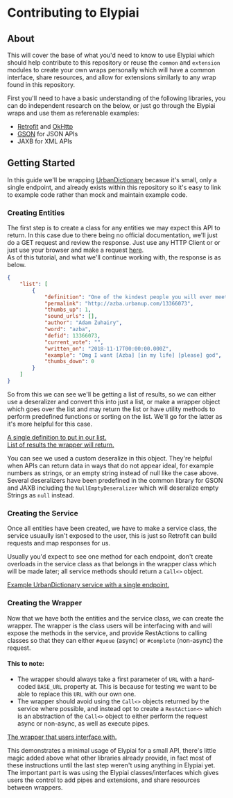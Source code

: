 # Contributing to Elypiai
## About
This will cover the base of what you'd need to know to use Elypiai which should help
contribute to this repository or reuse the `common` and `extension` modules to create your own
wraps personally which will have a common interface, share resources, and allow for extensions similarly
to any wrap found in this repository.

First you'll need to have a basic understanding of the following libraries, you can do
independent research on the below, or just go through the Elypiai wraps and use them as
referenable examples:

* [Retrofit][retrofit] and [OkHttp][okhttp]
* [GSON][gson] for JSON APIs
* JAXB for XML APIs

## Getting Started
In this guide we'll be wrapping [UrbanDictionary][ud] becasue it's small, only a single endpoint, and already
exists within this repository so it's easy to link to example code rather than mock and maintain example code.

### Creating Entities
The first step is to create a class for any entities we may expect this API to return.
In this case due to there being no official documentation, we'll just do a GET request and review
the response. Just use any HTTP Client or or just use your browser and make a request [here][ud-get].  
As of this tutorial, and what we'll continue working with, the response is as below.

```json
{
    "list": [
        {
            "definition": "One of the kindest people you will ever meet. Usually a girl [Azba] is a cute, smart, independent and non aggressive girl who will steal your heart with her amazing personality and her charming smile. She will be on of your best friends guaranteed no matter what. She is a good [fortnite player] and [a goofy], hot masterpiece and you would be lucky to have her in your life. Overall Azba is one of the most caring people ever existing. You would definitely want an Azba in your life.",
            "permalink": "http://azba.urbanup.com/13366073",
            "thumbs_up": 1,
            "sound_urls": [],
            "author": "Adam Zuhairy",
            "word": "azba",
            "defid": 13366073,
            "current_vote": "",
            "written_on": "2018-11-17T00:00:00.000Z",
            "example": "Omg I want [Azba] [in my life] [please] god",
            "thumbs_down": 0
        }
    ]
}
```

So from this we can see we'll be getting a list of results, so we can either use a deseralizer and convert this into
just a list, or make a wrapper object which goes over the list and may return the list or have utility methods to
perform predefined functions or sorting on the list. We'll go for the latter as it's more helpful for this case.

[A single definition to put in our list.][define-result]  
[List of results the wrapper will return.][define-result-set]

You can see we used a custom deseralize in this object. They're helpful when APIs can return data in ways
that do not appear ideal, for example numbers as strings, or an empty string instead of null like the case above.  
Several deseralizers have been predefined in the common library for GSON and JAXB including the `NullEmptyDeseralizer`
which will deseralize empty Strings as `null` instead.

### Creating the Service
Once all entities have been created, we have to make a service class, the service usuaully isn't exposed
to the user, this is just so Retrofit can build requests and map responses for us.

Usually you'd expect to see one method for each endpoint, don't create overloads in the service class as that belongs
in the wrapper class which will be made later; all service methods should return a `Call<>` object.

[Example UrbanDictionary service with a single endpoint.][ud-service]

### Creating the Wrapper
Now that we have both the entities and the service class, we can create the wrapper. The wrapper is the class
users will be interfacing with and will expose the methods in the service, and provide RestActions to calling
classes so that they can either `#queue` (async) or `#complete` (non-async) the request.

#### This to note:
* The wrapper should always take a first parameter of `URL` with a hard-coded `BASE_URL` property at. This is
because for testing we want to be able to replace this `URL` with our own one.
* The wrapper should avoid using the `Call<>` objects returned by the service where possible, and instead opt
to create a `RestAction<>` which is an abstraction of the `Call<>` object to either perform the request async or
non-async, as well as execute pipes.

[The wrapper that users interface with.][ud-wrapper]

This demonstrates a minimal usage of Elypiai for a small API, there's little magic added above what other libraries
already provide, in fact most of these instructions until the last step weren't using anything in Elypiai yet.
The important part is was using the Elypiai classes/interfaces which gives users the control to add pipes and
extensions, and share resources between wrappers.

[retrofit]: https://github.com/square/retrofit "Retrofit on GitHub"
[okhttp]: https://github.com/square/okhttp "OkHttp on GitHub"
[gson]: https://github.com/google/gson "GSON on GitHub"
[ud]: https://www.urbandictionary.com "UrbanDictionary"
[ud-get]: http://api.urbandictionary.com/v0/define?term=seth "GET /define?term=azba"
[define-result]: https://gitlab.com/Elypia/elypiai/blob/master/urbandictionary/src/main/java/com/elypia/elypiai/urbandictionary/Definition.java
[define-result-set]: https://gitlab/Elypia/elypiai/blob/master/urbandictionary/src/main/java/com/elypia/elypiai/urbandictionary/DefineResult.java
[ud-service]: https://gitlab.com/Elypia/elypiai/blob/master/urbandictionary/src/main/java/com/elypia/elypiai/urbandictionary/UrbanDictionaryService.java
[ud-wrapper]: https://gitlab.com/Elypia/elypiai/blob/master/urbandictionary/src/main/java/com/elypia/elypiai/urbandictionary/UrbanDictionary.java
